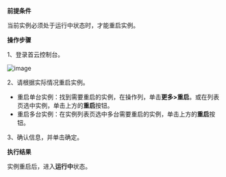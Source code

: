 **前提条件**

当前实例必须处于运行中状态时，才能重启实例。

**操作步骤**

1、登录首云控制台。
 
 ![image](https://user-images.githubusercontent.com/88136365/195518739-afcab526-e9db-4229-9cc5-6ab200c8dfab.png)

2、请根据实际情况重启实例。

* 重启单台实例：找到需要重启的实例，在操作列，单击**更多>重启**。或在列表页选中实例，单击上方的**重启**按钮。
* 重启多台实例：在实例列表页选中多台需要重启的实例，单击上方的**重启**按钮。

3、确认信息，并单击确定。

**执行结果**

实例重启后，进入**运行中**状态。
